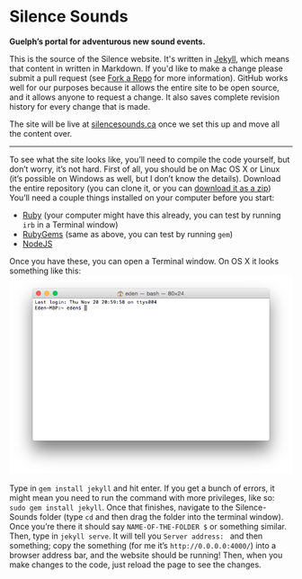 Silence Sounds
==============
**Guelph’s portal for adventurous new sound events.**

This is the source of the Silence website. It's written in [Jekyll](http://jekyllrb.com/), which means that content in written in Markdown. If you'd like to make a change please submit a pull request (see [Fork a Repo](https://help.github.com/articles/fork-a-repo/) for more information).
GitHub works well for our purposes because it allows the entire site to be open source, and it allows anyone to request a change. It also saves complete revision history for every change that is made.

The site will be live at [silencesounds.ca](http://silencesounds.ca) once we set this up and move all the content over.

* * *

To see what the site looks like, you’ll need to compile the code yourself, but don’t worry, it’s not hard. First of all, you should be on Mac OS X or Linux (it’s possible on Windows as well, but I don’t know the details). Download the entire repository (you can clone it, or you can [download it as a zip](https://github.com/EdenSG/Silence-Sounds/archive/master.zip))
You’ll need a couple things installed on your computer before you start:
* [Ruby](https://www.ruby-lang.org/en/downloads/) (your computer might have this already, you can test by running `irb` in a Terminal window)
* [RubyGems](https://rubygems.org/pages/download) (same as above, you can test by running `gem`)
* [NodeJS](http://nodejs.org/)

Once you have these, you can open a Terminal window. On OS X it looks something like this:
![Terminal window on OS X](README-files/Terminal-window.png)

Type in `gem install jekyll` and hit enter. If you get a bunch of errors, it might mean you need to run the command with more privileges, like so: `sudo gem install jekyll`. Once that finishes, navigate to the Silence-Sounds folder (type `cd` and then drag the folder into the terminal window). Once you’re there it should say `NAME-OF-THE-FOLDER $` or something similar. Then, type in `jekyll serve`. It will tell you `Server address: ` and then something; copy the something (for me it’s `http://0.0.0.0:4000/`) into a browser address bar, and the website should be running! Then, when you make changes to the code, just reload the page to see the changes.
